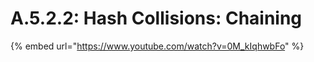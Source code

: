 # A.5.2.2: Hash Collisions: Chaining

{% embed url="https://www.youtube.com/watch?v=0M_kIqhwbFo" %}
